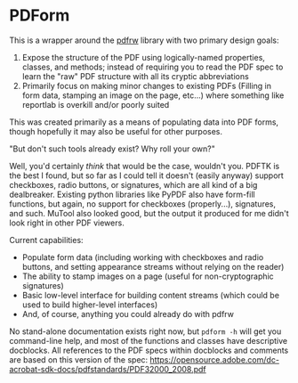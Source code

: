 # PDForm

This is a wrapper around the [pdfrw](https://github.com/pmaupin/pdfrw) library with two primary design goals:

1. Expose the structure of the PDF using logically-named properties, classes, and methods; instead of requiring you to read the PDF spec to learn the "raw" PDF structure with all its cryptic abbreviations
2. Primarily focus on making minor changes to existing PDFs (Filling in form data, stamping an image on the page, etc...) where something like reportlab is overkill and/or poorly suited

This was created primarily as a means of populating data into PDF forms, though hopefully it may also be useful for other purposes.

"But don't such tools already exist? Why roll your own?"

Well, you'd certainly *think* that would be the case, wouldn't you. PDFTK is the best I found, but so far as I could tell it doesn't (easily anyway) support checkboxes, radio buttons, or signatures, which are all kind of a big dealbreaker. Existing python libraries like PyPDF also have form-fill functions, but again, no support for checkboxes (properly...), signatures, and such. MuTool also looked good, but the output it produced for me didn't look right in other PDF viewers.

Current capabilities:
* Populate form data (including working with checkboxes and radio buttons, and setting appearance streams without relying on the reader)
* The ability to stamp images on a page (useful for non-cryptographic signatures)
* Basic low-level interface for building content streams (which could be used to build higher-level interfaces)
* And, of course, anything you could already do with pdfrw

No stand-alone documentation exists right now, but ``pdform -h`` will get you command-line help, and most of the functions and classes have descriptive docblocks. All references to the PDF specs within docblocks and comments are based on this version of the spec: <https://opensource.adobe.com/dc-acrobat-sdk-docs/pdfstandards/PDF32000_2008.pdf>